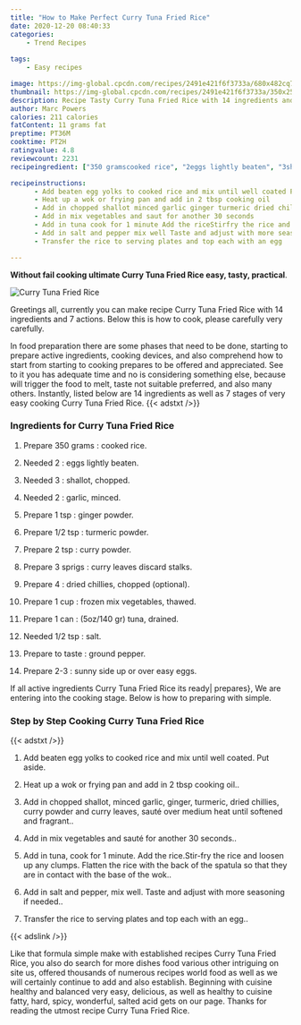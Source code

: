 ```yaml
---
title: "How to Make Perfect Curry Tuna Fried Rice"
date: 2020-12-20 08:40:33
categories:
    - Trend Recipes
    
tags:
    - Easy recipes

image: https://img-global.cpcdn.com/recipes/2491e421f6f3733a/680x482cq70/curry-tuna-fried-rice-recipe-main-photo.jpg
thumbnail: https://img-global.cpcdn.com/recipes/2491e421f6f3733a/350x250cq70/curry-tuna-fried-rice-recipe-main-photo.jpg
description: Recipe Tasty Curry Tuna Fried Rice with 14 ingredients and 7 stages of easy cooking.
author: Marc Powers
calories: 211 calories
fatContent: 11 grams fat
preptime: PT36M
cooktime: PT2H
ratingvalue: 4.8
reviewcount: 2231
recipeingredient: ["350 gramscooked rice", "2eggs lightly beaten", "3shallot chopped", "2garlic minced", "1 tspginger powder", "1/2 tspturmeric powder", "2 tspcurry powder", "3 sprigscurry leaves discard stalks", "4dried chillies chopped optional", "1 cupfrozen mix vegetables thawed", "1 can5oz140 gr tuna drained", "1/2 tspsalt", "to tasteground pepper", "2-3sunny side up or over easy eggs"]

recipeinstructions: 
      - Add beaten egg yolks to cooked rice and mix until well coated Put aside 
      - Heat up a wok or frying pan and add in 2 tbsp cooking oil 
      - Add in chopped shallot minced garlic ginger turmeric dried chillies curry powder and curry leaves saut over medium heat until softened and fragrant 
      - Add in mix vegetables and saut for another 30 seconds 
      - Add in tuna cook for 1 minute Add the riceStirfry the rice and loosen up any clumps Flatten the rice with the back of the spatula so that they are in contact with the base of the wok 
      - Add in salt and pepper mix well Taste and adjust with more seasoning if needed 
      - Transfer the rice to serving plates and top each with an egg

---
```




**Without fail cooking ultimate Curry Tuna Fried Rice easy, tasty, practical**. 


![Curry Tuna Fried Rice](https://img-global.cpcdn.com/recipes/2491e421f6f3733a/680x482cq70/curry-tuna-fried-rice-recipe-main-photo.jpg "Curry Tuna Fried Rice")




Greetings all, currently you can make recipe Curry Tuna Fried Rice with 14 ingredients and 7 actions. Below this is how to cook, please carefully very carefully.

In food preparation there are some phases that need to be done, starting to prepare active ingredients, cooking devices, and also comprehend how to start from starting to cooking prepares to be offered and appreciated. See to it you has adequate time and no is considering something else, because will trigger the food to melt, taste not suitable preferred, and also many others. Instantly, listed below are 14 ingredients as well as 7 stages of very easy cooking Curry Tuna Fried Rice.
{{< adstxt />}}

### Ingredients for Curry Tuna Fried Rice


1. Prepare 350 grams : cooked rice.

1. Needed 2 : eggs lightly beaten.

1. Needed 3 : shallot, chopped.

1. Needed 2 : garlic, minced.

1. Prepare 1 tsp : ginger powder.

1. Prepare 1/2 tsp : turmeric powder.

1. Prepare 2 tsp : curry powder.

1. Prepare 3 sprigs : curry leaves discard stalks.

1. Prepare 4 : dried chillies, chopped (optional).

1. Prepare 1 cup : frozen mix vegetables, thawed.

1. Prepare 1 can : (5oz/140 gr) tuna, drained.

1. Needed 1/2 tsp : salt.

1. Prepare to taste : ground pepper.

1. Prepare 2-3 : sunny side up or over easy eggs.



If all active ingredients Curry Tuna Fried Rice its ready| prepares}, We are entering into the cooking stage. Below is how to preparing with simple.

### Step by Step Cooking Curry Tuna Fried Rice

{{< adstxt />}}


1. Add beaten egg yolks to cooked rice and mix until well coated. Put aside.



1. Heat up a wok or frying pan and add in 2 tbsp cooking oil..



1. Add in chopped shallot, minced garlic, ginger, turmeric, dried chillies, curry powder and curry leaves, sauté over medium heat until softened and fragrant..



1. Add in mix vegetables and sauté for another 30 seconds..



1. Add in tuna, cook for 1 minute. Add the rice.Stir-fry the rice and loosen up any clumps. Flatten the rice with the back of the spatula so that they are in contact with the base of the wok..



1. Add in salt and pepper, mix well. Taste and adjust with more seasoning if needed..



1. Transfer the rice to serving plates and top each with an egg..





{{< adslink />}}

Like that formula simple make with established recipes Curry Tuna Fried Rice, you also do search for more dishes food various other intriguing on site us, offered thousands of numerous recipes world food as well as we will certainly continue to add and also establish. Beginning with cuisine healthy and balanced very easy, delicious, as well as healthy to cuisine fatty, hard, spicy, wonderful, salted acid gets on our page. Thanks for reading the utmost recipe Curry Tuna Fried Rice.
